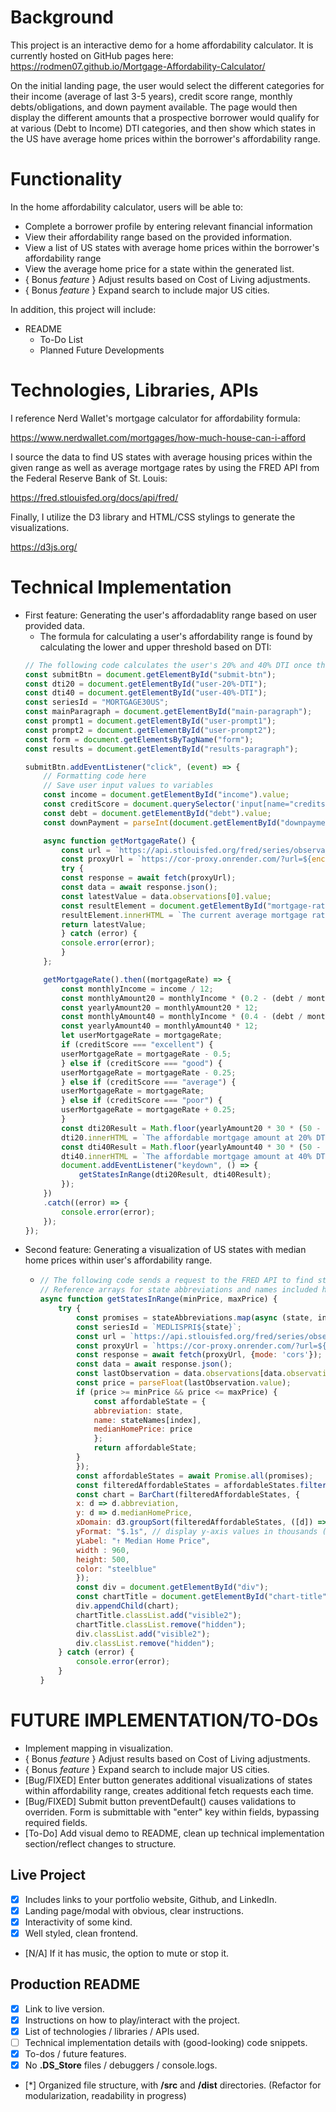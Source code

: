 Background
==========

This project is an interactive demo for a home affordability calculator.
It is currently hosted on GitHub pages here: https://rodmen07.github.io/Mortgage-Affordability-Calculator/

On the initial landing page, the user would select the different categories for their income (average of last 3-5 years), credit score range, monthly debts/obligations, and down payment available. The page would then display the different amounts that a prospective borrower would qualify for at various (Debt to Income) DTI categories, and then show which states in the US have average home prices within the borrower's affordability range.

**Functionality**
========================

In the home affordability calculator, users will be able to:

-   Complete a borrower profile by entering relevant financial information
-   View their affordability range based on the provided information.
-   View a list of US states with average home prices within the borrower's affordability range
-   View the average home price for a state within the generated list.
-   { Bonus *feature* } Adjust results based on Cost of Living adjustments.
-   { Bonus *feature* } Expand search to include major US cities.

In addition, this project will include:

-   README
    -   To-Do List
    -   Planned Future Developments

**Technologies, Libraries, APIs**
=================================

I reference Nerd Wallet's mortgage calculator for affordability formula:

[](https://www.nerdwallet.com/mortgages/how-much-house-can-i-afford)<https://www.nerdwallet.com/mortgages/how-much-house-can-i-afford>

I source the data to find US states with average housing prices within the given range as well as average mortgage rates by using the FRED API from the Federal Reserve Bank of St. Louis:

[](https://fred.stlouisfed.org/docs/api/fred/)<https://fred.stlouisfed.org/docs/api/fred/>

Finally, I utilize the D3 library and HTML/CSS stylings to generate the visualizations.

[](https://d3js.org/)<https://d3js.org/>

**Technical Implementation**
==============
-   First feature: Generating the user's affordadablity range based on user provided data.
    -   The formula for calculating a user's affordability range is found by calculating the lower and upper threshold based on DTI:
    ```js
    // The following code calculates the user's 20% and 40% DTI once the user submits the form data.
    const submitBtn = document.getElementById("submit-btn");
    const dti20 = document.getElementById("user-20%-DTI");
    const dti40 = document.getElementById("user-40%-DTI");
    const seriesId = "MORTGAGE30US";
    const mainParagraph = document.getElementById("main-paragraph");
    const prompt1 = document.getElementById("user-prompt1");
    const prompt2 = document.getElementById("user-prompt2");
    const form = document.getElementsByTagName("form");
    const results = document.getElementById("results-paragraph");

    submitBtn.addEventListener("click", (event) => {
        // Formatting code here
        // Save user input values to variables
        const income = document.getElementById("income").value;
        const creditScore = document.querySelector('input[name="creditscore"]:checked').value;
        const debt = document.getElementById("debt").value;
        const downPayment = parseInt(document.getElementById("downpayment").value);

        async function getMortgageRate() {
            const url = `https://api.stlouisfed.org/fred/series/observations?series_id=${seriesId}&api_key=cc485c86412c9dee7cd0370084ce6c59&file_type=json`;
            const proxyUrl = `https://cor-proxy.onrender.com/?url=${encodeURIComponent(url)}`;
            try {
            const response = await fetch(proxyUrl);
            const data = await response.json();
            const latestValue = data.observations[0].value;
            const resultElement = document.getElementById("mortgage-rate");
            resultElement.innerHTML = `The current average mortgage rate is ${latestValue}%`;
            return latestValue;
            } catch (error) {
            console.error(error);
            }
        };

        getMortgageRate().then((mortgageRate) => {
            const monthlyIncome = income / 12;
            const monthlyAmount20 = monthlyIncome * (0.2 - (debt / monthlyIncome));
            const yearlyAmount20 = monthlyAmount20 * 12;
            const monthlyAmount40 = monthlyIncome * (0.4 - (debt / monthlyIncome));
            const yearlyAmount40 = monthlyAmount40 * 12;
            let userMortgageRate = mortgageRate;
            if (creditScore === "excellent") {
            userMortgageRate = mortgageRate - 0.5;
            } else if (creditScore === "good") {
            userMortgageRate = mortgageRate - 0.25;
            } else if (creditScore === "average") {
            userMortgageRate = mortgageRate;
            } else if (creditScore === "poor") {
            userMortgageRate = mortgageRate + 0.25;
            }
            const dti20Result = Math.floor(yearlyAmount20 * 30 * (50 - userMortgageRate) / 100) + downPayment;
            dti20.innerHTML = `The affordable mortgage amount at 20% DTI at rate of ${userMortgageRate}% is <br> $${dti20Result}.00`;
            const dti40Result = Math.floor(yearlyAmount40 * 30 * (50 - userMortgageRate) / 100) + downPayment;
            dti40.innerHTML = `The affordable mortgage amount at 40% DTI at rate of ${userMortgageRate}% is <br> $${dti40Result}.00`;
            document.addEventListener("keydown", () => {
                getStatesInRange(dti20Result, dti40Result);
            });
        })
        .catch((error) => {
            console.error(error);
        });
    });
    ```
-   Second feature: Generating a visualization of US states with median home prices within user's affordability range.
    -   ```js
        // The following code sends a request to the FRED API to find states with median home prices within the user's affordable mortgage range.
        // Reference arrays for state abbreviations and names included here.
        async function getStatesInRange(minPrice, maxPrice) {
            try {
                const promises = stateAbbreviations.map(async (state, index) => {
                const seriesId = `MEDLISPRI${state}`;
                const url = `https://api.stlouisfed.org/fred/series/observations?series_id=${seriesId}&api_key=cc485c86412c9dee7cd0370084ce6c59&file_type=json`;
                const proxyUrl = `https://cor-proxy.onrender.com/?url=${encodeURIComponent(url)}`;
                const response = await fetch(proxyUrl, {mode: 'cors'});
                const data = await response.json();
                const lastObservation = data.observations[data.observations.length - 1];
                const price = parseFloat(lastObservation.value);
                if (price >= minPrice && price <= maxPrice) {
                    const affordableState = {
                    abbreviation: state,
                    name: stateNames[index],
                    medianHomePrice: price
                    };
                    return affordableState;
                }
                });
                const affordableStates = await Promise.all(promises);
                const filteredAffordableStates = affordableStates.filter(affordableState => affordableState != undefined);
                const chart = BarChart(filteredAffordableStates, {
                x: d => d.abbreviation,
                y: d => d.medianHomePrice,
                xDomain: d3.groupSort(filteredAffordableStates, ([d]) => -d.medianHomePrice, d => d.abbreviation), // sort by descending medianHomePrice
                yFormat: "$.1s", // display y-axis values in thousands (e.g. 350000 as 350k)
                yLabel: "↑ Median Home Price",
                width : 960,
                height: 500,
                color: "steelblue"
                });
                const div = document.getElementById("div");
                const chartTitle = document.getElementById("chart-title");
                div.appendChild(chart);
                chartTitle.classList.add("visible2");
                chartTitle.classList.remove("hidden");
                div.classList.add("visible2");
                div.classList.remove("hidden");
            } catch (error) {
                console.error(error);
            }
        }
        ```


**FUTURE IMPLEMENTATION/TO-DOs**
=============
-   Implement mapping in visualization.
-   { Bonus *feature* } Adjust results based on Cost of Living adjustments.
-   { Bonus *feature* } Expand search to include major US cities.
-   [Bug/FIXED] Enter button generates additional visualizations of states within affordability range, creates additional fetch requests each time.
-   [Bug/FIXED] Submit button preventDefault() causes validations to overriden. Form is submittable with "enter" key within fields, bypassing required fields.
-   [To-Do] Add visual demo to README, clean up technical implementation section/reflect changes to structure.

**Live Project**
----------------

-   [X] Includes links to your portfolio website, Github, and LinkedIn.
-   [X] Landing page/modal with obvious, clear instructions.
-   [X] Interactivity of some kind.
-   [X] Well styled, clean frontend.
-   [N/A] If it has music, the option to mute or stop it.

**Production README**
---------------------

-   [X] Link to live version.
-   [X] Instructions on how to play/interact with the project.
-   [X] List of technologies / libraries / APIs used.
-   [ ] Technical implementation details with (good-looking) code snippets.
-   [X] To-dos / future features.
-   [X] No **.DS_Store** files / debuggers / console.logs.
-   [*] Organized file structure, with **/src** and **/dist** directories. (Refactor for modularization, readability in progress)

